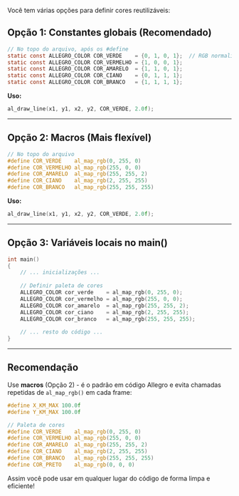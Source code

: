Você tem várias opções para definir cores reutilizáveis:

## **Opção 1: Constantes globais (Recomendado)**

```c
// No topo do arquivo, após os #define
static const ALLEGRO_COLOR COR_VERDE    = {0, 1, 0, 1};  // RGB normalizado
static const ALLEGRO_COLOR COR_VERMELHO = {1, 0, 0, 1};
static const ALLEGRO_COLOR COR_AMARELO  = {1, 1, 0, 1};
static const ALLEGRO_COLOR COR_CIANO    = {0, 1, 1, 1};
static const ALLEGRO_COLOR COR_BRANCO   = {1, 1, 1, 1};
```

**Uso:**
```c
al_draw_line(x1, y1, x2, y2, COR_VERDE, 2.0f);
```

---

## **Opção 2: Macros (Mais flexível)**

```c
// No topo do arquivo
#define COR_VERDE    al_map_rgb(0, 255, 0)
#define COR_VERMELHO al_map_rgb(255, 0, 0)
#define COR_AMARELO  al_map_rgb(255, 255, 2)
#define COR_CIANO    al_map_rgb(2, 255, 255)
#define COR_BRANCO   al_map_rgb(255, 255, 255)
```

**Uso:**
```c
al_draw_line(x1, y1, x2, y2, COR_VERDE, 2.0f);
```

---

## **Opção 3: Variáveis locais no main()**

```c
int main()
{
    // ... inicializações ...
    
    // Definir paleta de cores
    ALLEGRO_COLOR cor_verde    = al_map_rgb(0, 255, 0);
    ALLEGRO_COLOR cor_vermelho = al_map_rgb(255, 0, 0);
    ALLEGRO_COLOR cor_amarelo  = al_map_rgb(255, 255, 2);
    ALLEGRO_COLOR cor_ciano    = al_map_rgb(2, 255, 255);
    ALLEGRO_COLOR cor_branco   = al_map_rgb(255, 255, 255);
    
    // ... resto do código ...
}
```

---

## **Recomendação**

Use **macros** (Opção 2) - é o padrão em código Allegro e evita chamadas repetidas de `al_map_rgb()` em cada frame:

```c
#define X_KM_MAX 100.0f
#define Y_KM_MAX 100.0f

// Paleta de cores
#define COR_VERDE    al_map_rgb(0, 255, 0)
#define COR_VERMELHO al_map_rgb(255, 0, 0)
#define COR_AMARELO  al_map_rgb(255, 255, 2)
#define COR_CIANO    al_map_rgb(2, 255, 255)
#define COR_BRANCO   al_map_rgb(255, 255, 255)
#define COR_PRETO    al_map_rgb(0, 0, 0)
```

Assim você pode usar em qualquer lugar do código de forma limpa e eficiente!
